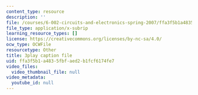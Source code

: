 ```yaml
---
content_type: resource
description: ''
file: /courses/6-002-circuits-and-electronics-spring-2007/ffa3f5b1a4835fbfaed2b1fcf6174fe7_ypX20WnHNQw.vtt
file_type: application/x-subrip
learning_resource_types: []
license: https://creativecommons.org/licenses/by-nc-sa/4.0/
ocw_type: OCWFile
resourcetype: Other
title: 3play caption file
uid: ffa3f5b1-a483-5fbf-aed2-b1fcf6174fe7
video_files:
  video_thumbnail_file: null
video_metadata:
  youtube_id: null
---
```

